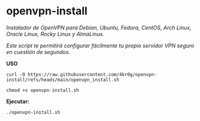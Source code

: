 # openvpn-install

*Instalador de OpenVPN para Debian, Ubuntu, Fedora, CentOS, Arch Linux, Oracle Linux, Rocky Linux y AlmaLinux.*

*Este script te permitirá configurar fácilmente tu propio servidor VPN seguro en cuestión de segundos.*


**USO**

`curl -O https://raw.githubusercontent.com/4kr0g/openvpn-install/refs/heads/main/openvpn_install.sh`

`chmod +x openvpn-install.sh`

**Ejecutar:**

`./openvpn-install.sh`
